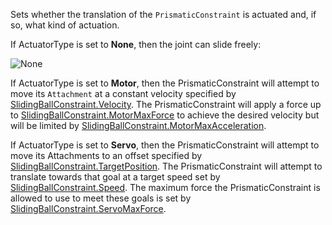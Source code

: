 Sets whether the translation of the `PrismaticConstraint` is actuated and, if so, what kind of actuation.

If ActuatorType is set to **None**, then the joint can slide freely:

![None][1]

If ActuatorType is set to **Motor**, then the PrismaticConstraint will attempt to move its `Attachment` at a constant velocity specified by [SlidingBallConstraint.Velocity](https://developer.roblox.com/api-reference/property/SlidingBallConstraint/Velocity). The PrismaticConstraint will apply a force up to [SlidingBallConstraint.MotorMaxForce](https://developer.roblox.com/api-reference/property/SlidingBallConstraint/MotorMaxForce) to achieve the desired velocity but will be limited by [SlidingBallConstraint.MotorMaxAcceleration](https://developer.roblox.com/api-reference/property/SlidingBallConstraint/MotorMaxAcceleration).

If ActuatorType is set to **Servo**, then the PrismaticConstraint will attempt to move its Attachments to an offset specified by [SlidingBallConstraint.TargetPosition](https://developer.roblox.com/api-reference/property/SlidingBallConstraint/TargetPosition). The PrismaticConstraint will attempt to translate towards that goal at a target speed set by [SlidingBallConstraint.Speed](https://developer.roblox.com/api-reference/property/SlidingBallConstraint/Speed). The maximum force the PrismaticConstraint is allowed to use to meet these goals is set by [SlidingBallConstraint.ServoMaxForce](https://developer.roblox.com/api-reference/property/SlidingBallConstraint/ServoMaxForce).

[1]: https://developer.roblox.com/assets/5b61fe15b0a0fd683d298842/SlidingBallConstraintNone.gif
